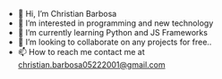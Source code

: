 - 👋 Hi, I’m Christian Barbosa
- 👀 I’m interested in programming and new technology
- 🌱 I’m currently learning Python and JS Frameworks
- 💞️ I’m looking to collaborate on any projects for free..
- 📫 How to reach me contact me at christian.barbosa05222001@gmail.com

<!---
barbosachristian/barbosachristian is a ✨ special ✨ repository because its `README.md` (this file) appears on your GitHub profile.
You can click the Preview link to take a look at your changes.
--->
